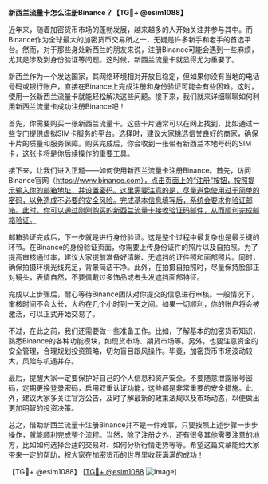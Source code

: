 **新西兰流量卡怎么注册Binance？【TG💪+ @esim1088】**

近年来，随着加密货币市场的蓬勃发展，越来越多的人开始关注并参与其中。而Binance作为全球最大的加密货币交易所之一，无疑是许多新手和老手的首选平台。然而，对于那些身处新西兰的朋友来说，注册Binance可能会遇到一些麻烦，尤其是涉及到身份验证等问题。这时候，新西兰流量卡就显得尤为重要了。

新西兰作为一个发达国家，其网络环境相对开放且稳定，但如果你没有当地的电话号码或银行账户，直接在Binance上完成注册和身份验证可能会有些困难。这时，使用一张新西兰流量卡就能轻松解决这些问题。接下来，我们就来详细聊聊如何利用新西兰流量卡成功注册Binance吧！

首先，你需要购买一张新西兰流量卡。这些卡片通常可以在网上找到，比如通过一些专门提供虚拟SIM卡服务的平台。选择时，建议大家挑选信誉良好的商家，确保卡片的质量和服务保障。购买完成后，你会收到一张带有新西兰本地号码的SIM卡，这张卡将是你后续操作的重要工具。

接下来，让我们进入正题——如何使用新西兰流量卡注册Binance。首先，访问Binance官网（https://www.binance.com），点击页面上的“注册”按钮，按照提示输入你的邮箱地址，并设置密码。这里需要注意的是，尽量避免使用过于简单的密码，以免造成不必要的安全风险。完成基本信息填写后，系统会要求你验证邮箱。此时，你可以通过刚刚购买的新西兰流量卡接收验证码邮件，从而顺利完成邮箱验证。

邮箱验证完成后，下一步就是进行身份验证。这是整个过程中最复杂也是最关键的环节。在Binance的身份验证页面，你需要上传身份证件的照片以及自拍照。为了提高审核通过率，建议大家提前准备好清晰、无遮挡的证件照和面部照片。同时，确保拍摄环境光线充足，背景简洁干净。此外，在拍摄自拍照时，尽量保持脸部正对镜头，表情自然，不要佩戴过多饰品或者头发遮挡面部特征。

完成以上步骤后，耐心等待Binance团队对你提交的信息进行审核。一般情况下，审核时间不会太长，大约在几个小时到一天之间。如果一切顺利，你的账户将会被激活，可以正式开始交易了。

不过，在此之前，我们还需要做一些准备工作。比如，了解基本的加密货币知识，熟悉Binance的各种功能模块，如现货市场、期货市场等。另外，也要注意资金的安全管理，合理规划投资策略，切勿盲目跟风操作。毕竟，加密货币市场波动较大，风险与机遇并存。

最后，提醒大家一定要保护好自己的个人信息和资产安全。不要随意泄露账号密码，定期更换登录密码，启用双重认证功能，这些都是非常重要的安全措施。此外，建议大家多关注官方公告，及时了解最新的政策法规以及市场动态，以便做出更加明智的投资决策。

总之，借助新西兰流量卡注册Binance并不是一件难事，只要按照上述步骤一步步操作，就能顺利完成整个流程。当然，除了注册之外，还有很多其他需要注意的地方，比如如何选择合适的交易对、如何分析行情走势等等。希望这篇文章能给大家带来一定的帮助，祝大家在加密货币的世界里收获满满的成功！

【TG💪+ @esim1088】 [[TG💪+ @esim1088](https://t.me/s/esim1088) ![Image](https://i.postimg.cc/4NQfJmqS/Snipaste-2025-05-13-00-14-12.png)]